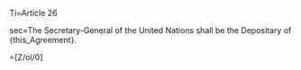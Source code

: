 Ti=Article 26

sec=The Secretary-General of the United Nations shall be the Depositary of {this_Agreement}.

=[Z/ol/0]
